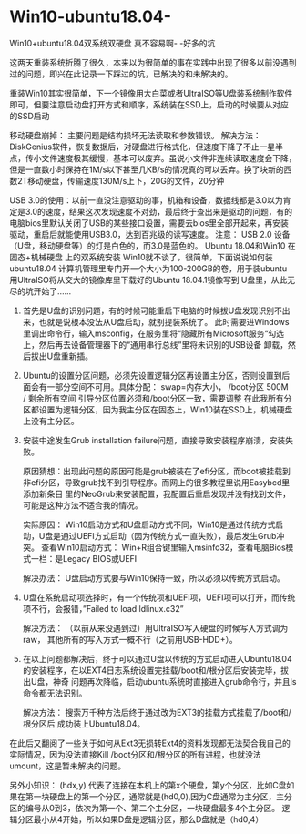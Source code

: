 # Win10-ubuntu18.04-
Win10+ubuntu18.04双系统双硬盘 真不容易啊- -好多的坑

这两天重装系统折腾了很久，本来以为很简单的事在实践中出现了很多以前没遇到过的问题，即兴在此记录一下踩过的坑，已解决的和未解决的。

重装Win10其实很简单，下一个镜像用大白菜或者UltraISO等U盘装系统制作软件即可，但要注意启动盘打开方式和顺序，系统装在SSD上，启动的时候要从对应的SSD启动

移动硬盘崩掉： 主要问题是结构损坏无法读取和参数错误。
解决方法： DiskGenius软件，恢复数据后，对硬盘进行格式化，但速度下降了不止一星半点，传小文件速度极其缓慢，基本可以废弃。虽说小文件非连续读取速度会下降，但是一直数小时保持在1M/s以下甚至几KB/s的情况真的可以丢弃。换了块新的西数2T移动硬盘，传输速度130M/s上下，20G的文件，20分钟

USB 3.0的使用：以前一直没注意驱动的事，机箱和设备，数据线都是3.0以为肯定是3.0的速度，结果这次发现速度不对劲，最后终于查出来是驱动的问题，有的电脑bios里默认关闭了USB的某些接口设置，需要去bios里全部开起来，再安装驱动，重启后就能使用USB3.0，达到百兆级的读写速度。
注意： USB 2.0 设备（U盘，移动硬盘等）的灯是白色的，而3.0是蓝色的。
Ubuntu 18.04和Win10 在 固态+机械硬盘 上的双系统安装
Win10就不谈了，很简单，下面说说如何装ubuntu18.04
计算机管理里专门开一个大小为100-200GB的卷，用于装ubuntu
用UltraISO将从交大的镜像库里下载好的Ubuntu 18.04.1镜像写到
U盘里，从此无尽的坑开始了……

1.	首先是U盘的识别问题，有的时候可能重启下电脑的时候拔U盘发现识别不出来，也就是说根本没法从U盘启动，就别提装系统了。
    此时需要进Windows里调出命令行，输入msconfig，在服务里将“隐藏所有Microsoft服务“勾选上，然后再去设备管理器下的“通用串行总线”里将未识别的USB设备     卸载，然后拔出U盘重新插。

2.	Ubuntu的设置分区问题，必须先设置逻辑分区再设置主分区，否则设置到后面会有一部分空间不可用。具体分配： 
    swap=内存大小，
    /boot分区 500M  
    /  剩余所有空间 
    引导分区位置必须和/boot分区一致，需要调整
    在此我所有分区都设置为逻辑分区，因为我主分区在固态上，Win10装在SSD上，机械硬盘上没有主分区。

3.	安装中途发生Grub installation failure问题，直接导致安装程序崩溃，安装失败。

    原因猜想：出现此问题的原因可能是grub被装在了efi分区，而boot被挂载到非efi分区，导致grub找不到引导程序。而网上的很多教程里说用Easybcd里添加新条目     里的NeoGrub来安装配置，我配置后重启发现并没有找到文件，可能是这种方法不适合我的情况。

    实际原因： Win10启动方式和U盘启动方式不同，Win10是通过传统方式启动，U盘是通过UEFI方式启动（因为传统方式一直失败），最后发生Grub冲突。
    查看Win10启动方式： Win+R组合键里输入msinfo32，查看电脑Bios模式一栏：是Legacy BIOS或UEFI

    解决办法： U盘启动方式要与Win10保持一致，所以必须以传统方式启动。

4.	U盘在系统启动项选择时，有一个传统项和UEFI项，UEFI项可以打开，而传统项不行，会报错，”Failed to load ldlinux.c32” 

    解决方法： （以前从来没遇到过）用UltraISO写入硬盘的时候写入方式调为raw， 其他所有的写入方式一概不行（之前用USB-HDD+）。

5.	在以上问题都解决后，终于可以通过U盘以传统的方式启动进入Ubuntu18.04的安装程序，在以EXT4日志系统设置完挂载/boot和/根分区后安装完毕，拔出U盘，神奇     问题再次降临，启动ubuntu系统时直接进入grub命令行，并且ls命令都无法识别。
    
    解决方法： 搜索万千种方法后终于通过改为EXT3的挂载方式挂载了/boot和/根分区后 成功装上Ubuntu18.04。


在此后又翻阅了一些关于如何从Ext3无损转Ext4的资料发现都无法契合我自己的实际情况，因为没法直接Kill /boot分区和/根分区的所有进程，也就没法umount，这是暂未解决的问题。

另外小知识： (hdx,y) 代表了连接在本机上的第x个硬盘，第y个分区，比如C盘如果在第一块硬盘上的第一个分区，通常就是(hd0,0),因为C盘通常为主分区，主分区的编号从0到3，依次为第一个、第二个主分区，一块硬盘最多4个主分区。 逻辑分区最小从4开始，所以如果D盘是逻辑分区，那么D盘就是（hd0,4）
